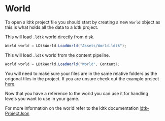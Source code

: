# World

To open a ldtk project file you should start by creating a new `World` object as this is what holds all the data to a ldtk project.



This will load `.ldtk` world directly from disk.

```cs
World world = LDtkWorld.LoadWorld("Assets/World.ldtk");
```

This will load `.ldtk` world from the content pipeline.

```cs
World world = LDtkWorld.LoadWorld("World", Content);
```

You will need to make sure your files are in the same relative folders as the origonal files in the project.
If you are unsure check out the example project [here](https://github.com/IrishBruse/LDtkMonogameExample).

Now that you have a reference to the world you can use it for handling levels you want to use in your game.

For more information on the world refer to the ldtk documentation [ldtk-ProjectJson](https://ldtk.io/json/#ldtk-ProjectJson)

